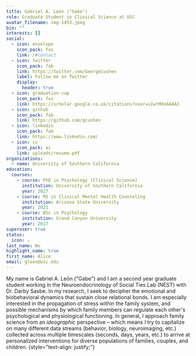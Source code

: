 ```yaml
---
title: Gabriel A. León ("Gabe")
role: Graduate Student in Clinical Science at USC
avatar_filename: img-1453.jpeg
bio: ""
interests: []
social:
  - icon: envelope
    icon_pack: fas
    link: /#contact
  - icon: twitter
    icon_pack: fab
    link: https://twitter.com/GeorgeCushen
    label: Follow me on Twitter
    display:
      header: true
  - icon: graduation-cap
    icon_pack: fas
    link: https://scholar.google.co.uk/citations?user=sIwtMXoAAAAJ
  - icon: github
    icon_pack: fab
    link: https://github.com/gcushen
  - icon: linkedin
    icon_pack: fab
    link: https://www.linkedin.com/
  - icon: cv
    icon_pack: ai
    link: uploads/resume.pdf
organizations:
  - name: University of Southern California
education:
  courses:
    - course: PhD in Psychology (Clinical Science)
      institution: University of Southern California
      year: 2027
    - course: MS in Clinical Mental Health Counseling
      institution: Arizona State University
      year: 2021
    - course: BSc in Psychology
      institution: Grand Canyon University
      year: 2017
superuser: true
status:
  icon: ☕️
last_name: Wu
highlight_name: true
first_name: Alice
email: gleon@usc.edu
---
```

My name is Gabriel A. León ("Gabe") and I am a second year graduate student working in the Neuroendocrinology of Social Ties Lab (NEST) with Dr. Darby Saxbe. In my research, I seek to decipher the emotional and biobehavioral dynamics that sustain close relational bonds. I am especially interested in the propagation of stress within the family system, and possible mechanisms by which family members can regulate each other's psychological and physiological functioning. In general, I approach family science from an *ideographic* perspective – which means I try to capitalize on many different data streams (behavior, biology, neuroimaging, etc.) collected across multiple timescales (seconds, days, years, etc.) to arrive at personalized interventions for diverse populations of families, couples, and children.
{style="text-align: justify;"}